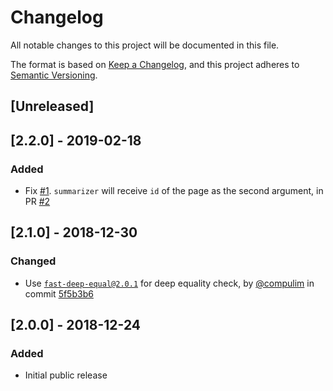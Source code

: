 # Changelog
All notable changes to this project will be documented in this file.

The format is based on [Keep a Changelog](https://keepachangelog.com/en/1.0.0/),
and this project adheres to [Semantic Versioning](https://semver.org/spec/v2.0.0.html).

## [Unreleased]

## [2.2.0] - 2019-02-18

### Added

- Fix [#1](https://github.com/compulim/bookstore/issues/1). `summarizer` will receive `id` of the page as the second argument, in PR [#2](https://github.com/compulim/bookstore/pull/2)

## [2.1.0] - 2018-12-30

### Changed

- Use [`fast-deep-equal@2.0.1`](https://npmjs.com/package/fast-deep-equal) for deep equality check, by [@compulim](https://github.com/compulim) in commit [5f5b3b6](https://github.com/compulim/bookstore/commit/5f5b3b64464ba6c33d0aeec86154682465a98c0c)

## [2.0.0] - 2018-12-24

### Added

- Initial public release
